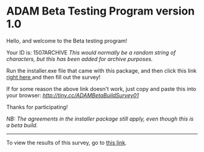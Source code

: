 # ADAM Beta Testing Program version 1.0

Hello, and welcome to the Beta testing program!

Your ID is: 1507ARCHIVE *This would normally be a random string of characters, but this has been added for archive purposes.*

Run the installer.exe file that came with this package, and then click this link <a href ="http://tiny.cc/ADAMBetaBuildSurvey01 ">right here </a> and then fill out the survey!

If for some reason the above link doesn't work, just copy and paste this into your browser: *http://tiny.cc/ADAMBetaBuildSurvey01*

Thanks for participating!

*NB: The agreements in the installer package still apply, even though this is a beta build.*

<hr>

To view the results of this survey, go to <a href="https://forms.office.com/Pages/DesignPage.aspx?origin=OfficeDotCom&lang=en-GB&route=Start&fromAR=1#Analysis=true&FormId=DQSIkWdsW0yxEjajBLZtrQAAAAAAAAAAAAO__TMRoQlUQUc1MlJHWTVKSEU2QUQ2VFY3RFBBSk5BQi4u">this link</a>.